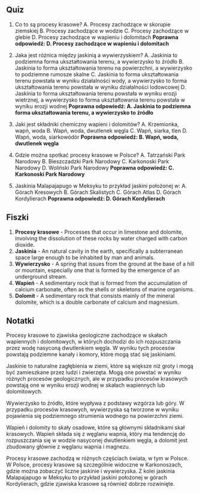  ## Quiz

1. Co to są procesy krasowe?
A. Procesy zachodzące w skorupie ziemskiej
B. Procesy zachodzące w wodzie
C. Procesy zachodzące w glebie
D. Procesy zachodzące w wapieniu i dolomitach
   **Poprawna odpowiedź: D. Procesy zachodzące w wapieniu i dolomitach**

2. Jaka jest różnica między jaskinią a wywierzyskiem?
A. Jaskinia to podziemna forma ukształtowania terenu, a wywierzysko to źródło
B. Jaskinia to forma ukształtowania terenu na powierzchni, a wywierzysko to podziemne rumosze skalne
C. Jaskinia to forma ukształtowania terenu powstała w wyniku działalności wody, a wywierzysko to forma ukształtowania terenu powstała w wyniku działalności lodowcowej
D. Jaskinia to forma ukształtowania terenu powstała w wyniku erozji wietrznej, a wywierzysko to forma ukształtowania terenu powstała w wyniku erozji wodnej
   **Poprawna odpowiedź: A. Jaskinia to podziemna forma ukształtowania terenu, a wywierzysko to źródło**

3. Jaki jest składniki chemiczny wapieni i dolomitów?
A. Krzemionka, wapń, woda
B. Wapń, woda, dwutlenek węgla
C. Wapń, siarka, tlen
D. Wapń, woda, siarkowódór
   **Poprawna odpowiedź: B. Wapń, woda, dwutlenek węgla**

4. Gdzie można spotkać procesy krasowe w Polsce?
A. Tatrzański Park Narodowy
B. Bieszczadzki Park Narodowy
C. Karkonoski Park Narodowy
D. Woliński Park Narodowy
   **Poprawna odpowiedź: C. Karkonoski Park Narodowy**

5. Jaskinia Malapajapugo w Meksyku to przykład jaskini położonej w:
A. Górach Kresowych
B. Górach Skalistych
C. Górach Atlas
D. Górach Kordylierach
   **Poprawna odpowiedź: D. Górach Kordylierach**

## Fiszki

1. **Procesy krasowe** - Processes that occur in limestone and dolomite, involving the dissolution of these rocks by water charged with carbon dioxide.
2. **Jaskinia** - An natural cavity in the earth, specifically a subterranean space large enough to be inhabited by man and animals.
3. **Wywierzysko** - A spring that issues from the ground at the base of a hill or mountain, especially one that is formed by the emergence of an underground stream.
4. **Wapień** - A sedimentary rock that is formed from the accumulation of calcium carbonate, often as the shells or skeletons of marine organisms.
5. **Dolomit** - A sedimentary rock that consists mainly of the mineral dolomite, which is a double carbonate of calcium and magnesium.

## Notatki

Procesy krasowe to zjawiska geologiczne zachodzące w skałach wapiennych i dolomitowych, w których dochodzi do ich rozpuszczania przez wodę nasyconą dwutlenkiem węgla. W wyniku tych procesów powstają podziemne kanały i komory, które mogą stać się jaskiniami.

Jaskinie to naturalne zagłębienia w ziemi, które są większe niż groty i mogą być zamieszkane przez ludzi i zwierzęta. Mogą one powstać w wyniku różnych procesów geologicznych, ale w przypadku procesów krasowych powstają one w wyniku erozji wodnej w skałach wapiennych lub dolomitowych.

Wywierzysko to źródło, które wypływa z podstawy wzgórza lub góry. W przypadku procesów krasowych, wywierzyska są tworzone w wyniku pojawienia się podziemnego strumienia wodnego na powierzchni ziemi.

Wapień i dolomity to skały osadowe, które są głównymi składnikami skał krasowych. Wapień składa się z węglanu wapnia, który ma tendencję do rozpuszczania się w wodzie nasyconej dwutlenkiem węgla, a dolomit jest zbudowany głównie z węglanu wapnia i magnezu.

Procesy krasowe zachodzą w różnych częściach świata, w tym w Polsce. W Polsce, procesy krasowe są szczególnie widoczne w Karkonoszach, gdzie można zobaczyć liczne jaskinie i wywierzyska. Z kolei jaskinia Malapajapugo w Meksyku to przykład jaskini położonej w górach Kordylierach, gdzie zjawiska krasowe są również dobrze rozwinięte.